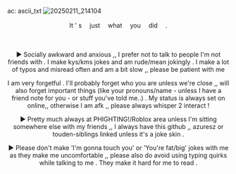 ac: ascii_txt
![20250211_214104](https://github.com/user-attachments/assets/5da56b0c-ed8b-407d-ba41-453158834a23)

<p align="center">
It ' s 　just 　what 　you 　did 　.
</p>

 　
<p align="center">
  ► Socially awkward and anxious ,, I prefer not to talk to people I'm not friends with . I make kys/kms jokes and am rude/mean jokingly . I make a lot of typos and misread often and am a bit slow ,, please be patient with me 
</p> 
<p align="center">
 I am very forgetful .  I'll probably forget who you are unless we're close ,, will also forget important things (like your pronouns/name - unless I have a friend note for you - or stuff you've told me..) .  My status is always set on online,, otherwise I am afk ,, please always whisper 2 interact !
</p>
<p align="center">
► Pretty much always at PHIGHTING!/Roblox area unless I'm sitting somewhere else with my friends ,, I always have this github ,, azuresz or touden-sibIings linked unless it's a joke skin .
</p>
<p align="center">
  ► Please don't make 'I'm gonna touch you' or 'You're fat/big' jokes with me as they make me uncomfortable ,, please also do avoid using typing quirks while talking to me . They make it hard for me to read .
</p>

